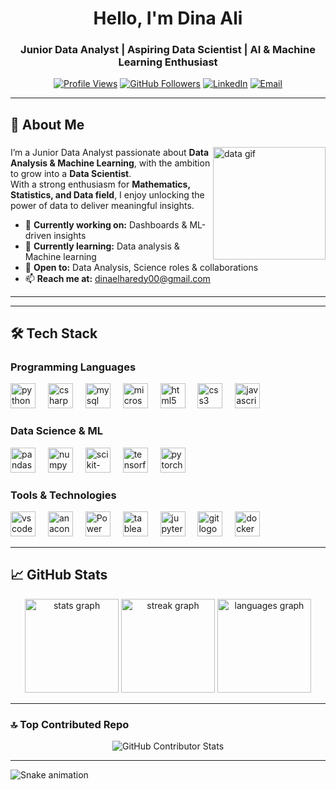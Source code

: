<h1 align="center">Hello, I'm Dina Ali</h1>
<h3 align="center">Junior Data Analyst | Aspiring Data Scientist | AI & Machine Learning Enthusiast </h3>

<div align="center">

[![Profile Views](https://komarev.com/ghpvc/?username=DinaAli2003&label=Profile%20views&color=0e75b6&style=flat)](https://github.com/DinaAli2003/DinaAli)
[![GitHub Followers](https://img.shields.io/github/followers/DinaAli2003?style=social)](https://github.com/DinaAli2003/DinaAli)
[![LinkedIn](https://img.shields.io/badge/LinkedIn-Connect-0A66C2?style=flat&logo=linkedin&logoColor=white)](https://www.linkedin.com/in/dina-ali-0573a724b?utm_source=share&utm_campaign=share_via&utm_content=profile&utm_medium=android_app)
[![Email](https://img.shields.io/badge/Email-Contact%20Me-red?style=flat&logo=gmail)](mailto:dinaelharedy00@gmail.com)

</div>

---

<div align="left">

## 🚀 About Me  

</div>

###
<img align="right" height="180" src="https://media.giphy.com/media/v1.Y2lkPWVjZjA1ZTQ3cnA2NWU3Y21saW1nMGFxMzN0YXBwaWxiZjdvaGkycmVwNTUydXh5cyZlcD12MV9naWZzX3NlYXJjaCZjdD1n/TJP7EH5i1fB2rKeWbf/giphy.gif" alt="data gif"/>


###

<div align="left">
  
  I’m a Junior Data Analyst passionate about **Data Analysis & Machine Learning**, with the ambition to grow into a **Data Scientist**.  
  With a strong enthusiasm for **Mathematics, Statistics, and Data field**, I enjoy unlocking the power of data to deliver meaningful insights.  
  
  
  - 🔭 **Currently working on:** Dashboards & ML-driven insights  
  - 🌱 **Currently learning:** Data analysis & Machine learning 
  - 💼 **Open to:** Data Analysis, Science roles & collaborations  
  - 📫 **Reach me at:** dinaelharedy00@gmail.com

</div>

---


---

## 🛠️ Tech Stack

### Programming Languages
<div align="left">
  <img src="https://cdn.jsdelivr.net/gh/devicons/devicon/icons/python/python-original.svg" height="40" alt="python logo"  />
  <img width="12" />
  <img src="https://cdn.jsdelivr.net/gh/devicons/devicon/icons/csharp/csharp-original.svg" height="40" alt="csharp logo"  />
  <img width="12" />
  <img src="https://cdn.jsdelivr.net/gh/devicons/devicon/icons/mysql/mysql-original.svg" height="40" alt="mysql logo"  />
  <img width="12" />
  <img src="https://cdn.jsdelivr.net/gh/devicons/devicon/icons/microsoftsqlserver/microsoftsqlserver-plain.svg" height="40" alt="microsoftsqlserver logo"  />
  <img width="12" />
  <img src="https://cdn.jsdelivr.net/gh/devicons/devicon/icons/html5/html5-original.svg" height="40" alt="html5 logo"  />
  <img width="12" />
  <img src="https://cdn.jsdelivr.net/gh/devicons/devicon/icons/css3/css3-original.svg" height="40" alt="css3 logo"  />
  <img width="12" />
  <img src="https://cdn.jsdelivr.net/gh/devicons/devicon/icons/javascript/javascript-original.svg" height="40" alt="javascript logo"  />
</div>

### Data Science & ML
<div align="left">
  <img src="https://cdn.jsdelivr.net/gh/devicons/devicon/icons/pandas/pandas-original.svg" height="40" alt="pandas logo"  />
  <img width="12" />
  <img src="https://cdn.jsdelivr.net/gh/devicons/devicon/icons/numpy/numpy-original.svg" height="40" alt="numpy logo"  />
  <img width="12" />
  <img src="https://upload.wikimedia.org/wikipedia/commons/0/05/Scikit_learn_logo_small.svg" height="40" alt="scikit-learn logo" />
  <img width="12" />
  <img src="https://cdn.jsdelivr.net/gh/devicons/devicon/icons/tensorflow/tensorflow-original.svg" height="40" alt="tensorflow logo"  />
  <img width="12" />
  <img src="https://cdn.jsdelivr.net/gh/devicons/devicon/icons/pytorch/pytorch-original.svg" height="40" alt="pytorch logo"  />
</div>

### Tools & Technologies
<div align="left">
  <img src="https://cdn.jsdelivr.net/gh/devicons/devicon/icons/vscode/vscode-original.svg" height="40" alt="vscode logo"  />
  <img width="12" />
  <img src="https://cdn.jsdelivr.net/gh/devicons/devicon/icons/anaconda/anaconda-original.svg" height="40" alt="anaconda logo"  />
  <img width="12" />
  <img src="https://upload.wikimedia.org/wikipedia/commons/c/cf/New_Power_BI_Logo.svg" height="40" alt="Power BI logo" />
  <img width="12" />
  <img src="https://cdn.worldvectorlogo.com/logos/tableau-software.svg" height="40" alt="tableau logo" />
  <img width="12" />
  <img src="https://cdn.jsdelivr.net/gh/devicons/devicon/icons/jupyter/jupyter-original.svg" height="40" alt="jupyter logo"  />
  <img width="12" />
  <img src="https://cdn.jsdelivr.net/gh/devicons/devicon/icons/git/git-original.svg" height="40" alt="git logo"  />
  <img width="12" />
  <img src="https://cdn.jsdelivr.net/gh/devicons/devicon/icons/docker/docker-original.svg" height="40" alt="docker logo"  />
</div>

---

## 📈 GitHub Stats

<div align="center">

<img src="https://github-readme-stats.vercel.app/api?username=DinaAli2003&show_icons=true&theme=dark&hide_border=true" height="150" alt="stats graph" />

  <img src="https://streak-stats.demolab.com?user=DinaAli2003&locale=en&mode=daily&theme=dark&hide_border=true&border_radius=5" height="150" alt="streak graph" />

  <img src="https://github-readme-stats.vercel.app/api/top-langs?username=DinaAli2003&locale=en&hide_title=false&layout=compact&card_width=320&langs_count=5&theme=dark&hide_border=true" height="150" alt="languages graph" />

</div>


---

### 🔝 Top Contributed Repo


<div align="center">
  <img src="https://github-contributor-stats.vercel.app/api?username=DinaAli2003&limit=5&theme=dark&combine_all_yearly_contributions=true" alt="GitHub Contributor Stats"/>
</div>

---


![Snake animation](https://raw.githubusercontent.com/DinaAli2003/DinaAli2003/output/github-contribution-grid-snake-dark.svg)

